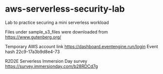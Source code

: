 # aws-serverless-security-lab
Lab to practice securing a mini serverless workload

Files under sample_s3_files were downloaded from https://www.gutenberg.org/

Temporary AWS account link https://dashboard.eventengine.run/login
Event hash 22c9-17a3b9d8e4-73

R2D2E Serverless Immersion Day survey https://survey.immersionday.com/b28RDCd7g 
